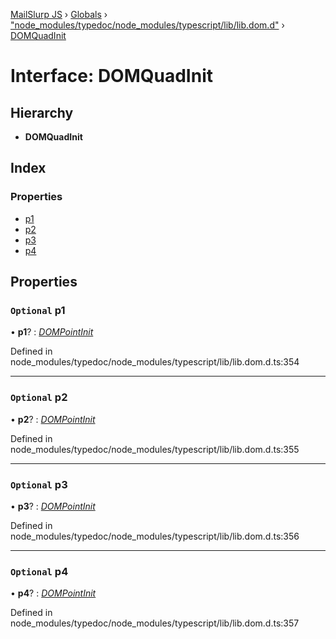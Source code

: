 [MailSlurp JS](../README.md) › [Globals](../globals.md) › ["node_modules/typedoc/node_modules/typescript/lib/lib.dom.d"](../modules/_node_modules_typedoc_node_modules_typescript_lib_lib_dom_d_.md) › [DOMQuadInit](_node_modules_typedoc_node_modules_typescript_lib_lib_dom_d_.domquadinit.md)

# Interface: DOMQuadInit

## Hierarchy

* **DOMQuadInit**

## Index

### Properties

* [p1](_node_modules_typedoc_node_modules_typescript_lib_lib_dom_d_.domquadinit.md#optional-p1)
* [p2](_node_modules_typedoc_node_modules_typescript_lib_lib_dom_d_.domquadinit.md#optional-p2)
* [p3](_node_modules_typedoc_node_modules_typescript_lib_lib_dom_d_.domquadinit.md#optional-p3)
* [p4](_node_modules_typedoc_node_modules_typescript_lib_lib_dom_d_.domquadinit.md#optional-p4)

## Properties

### `Optional` p1

• **p1**? : *[DOMPointInit](_node_modules_typedoc_node_modules_typescript_lib_lib_dom_d_.dompointinit.md)*

Defined in node_modules/typedoc/node_modules/typescript/lib/lib.dom.d.ts:354

___

### `Optional` p2

• **p2**? : *[DOMPointInit](_node_modules_typedoc_node_modules_typescript_lib_lib_dom_d_.dompointinit.md)*

Defined in node_modules/typedoc/node_modules/typescript/lib/lib.dom.d.ts:355

___

### `Optional` p3

• **p3**? : *[DOMPointInit](_node_modules_typedoc_node_modules_typescript_lib_lib_dom_d_.dompointinit.md)*

Defined in node_modules/typedoc/node_modules/typescript/lib/lib.dom.d.ts:356

___

### `Optional` p4

• **p4**? : *[DOMPointInit](_node_modules_typedoc_node_modules_typescript_lib_lib_dom_d_.dompointinit.md)*

Defined in node_modules/typedoc/node_modules/typescript/lib/lib.dom.d.ts:357
